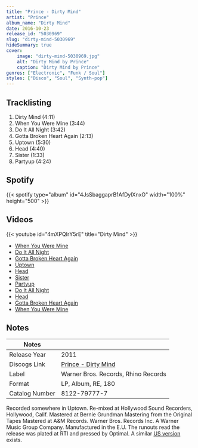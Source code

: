 ```yaml
---
title: "Prince - Dirty Mind"
artist: "Prince"
album_name: "Dirty Mind"
date: 2016-10-23
release_id: "5030969"
slug: "dirty-mind-5030969"
hideSummary: true
cover:
    image: "dirty-mind-5030969.jpg"
    alt: "Dirty Mind by Prince"
    caption: "Dirty Mind by Prince"
genres: ["Electronic", "Funk / Soul"]
styles: ["Disco", "Soul", "Synth-pop"]
---
```

## Tracklisting
1. Dirty Mind (4:11)
2. When You Were Mine (3:44)
3. Do It All Night (3:42)
4. Gotta Broken Heart Again (2:13)
5. Uptown (5:30)
6. Head (4:40)
7. Sister (1:33)
8. Partyup (4:24)
## Spotify
{{< spotify type="album" id="4JsSbaggaprB1AfDylXnxO" width="100%" height="500" >}}

## Videos
{{< youtube id="4mXPQIrY5rE" title="Dirty Mind" >}}
- [When You Were Mine](https://www.youtube.com/watch?v=HEugh8DWQqA)
- [Do It All Night](https://www.youtube.com/watch?v=IwklCBKfPKM)
- [Gotta Broken Heart Again](https://www.youtube.com/watch?v=_2nn1fwtGDE)
- [Uptown](https://www.youtube.com/watch?v=zvq_1mLs6dQ)
- [Head](https://www.youtube.com/watch?v=G01MStHbl9E)
- [Sister](https://www.youtube.com/watch?v=uGq5xN-KUDE)
- [Partyup](https://www.youtube.com/watch?v=_w94tZ9yXYw)
- [Do It All Night](https://www.youtube.com/watch?v=NUcgcSXDH9k)
- [Head](https://www.youtube.com/watch?v=1UjU9lnAGso)
- [Gotta Broken Heart Again](https://www.youtube.com/watch?v=7Xgx5WpMp98)
- [When You Were Mine](https://www.youtube.com/watch?v=sXS2KdNzMDk)

## Notes
| Notes          |             |
| ---------------| ----------- |
| Release Year   | 2011 |
| Discogs Link   | [Prince - Dirty Mind](https://www.discogs.com/release/5030969-Prince-Dirty-Mind) |
| Label          | Warner Bros. Records, Rhino Records |
| Format         | LP, Album, RE, 180 |
| Catalog Number | 8122-79777-7 |

Recorded somewhere in Uptown. Re-mixed at Hollywood Sound Recorders, Hollywood, Calif.  Mastered at Bernie Grundman Mastering from the Original Tapes  Mastered at A&M Records. Warner Bros. Records Inc. A Warner Music Group Company. Manufactured in the E.U.  The runouts read the release was plated at RTI and pressed by Optimal. A similar [US version](https://www.discogs.com/Prince-Dirty-Mind/release/2908664) exists.
